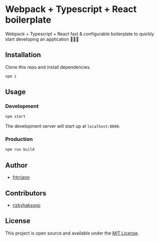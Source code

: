 # Webpack + Typescript + React boilerplate

Webpack + Typescript + React fast & configurable boilerplate to quickly start developing an application 🚀🚀🚀

## Installation

Clone this repo and install dependencies.

```bash
npm i
```

## Usage

### Development

```bash
npm start
```

The development server will start up at `localhost:8080`.

### Production

```bash
npm run build
```

## Author

- [frtrriann](https://github.com/frtrriann)

## Contributors

- [rizkyhaksono](https://github.com/rizkyhaksono)

## License

This project is open source and available under the [MIT License](LICENSE).
